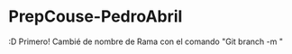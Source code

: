 # PrepCouse-PedroAbril

:D Primero! Cambié de nombre de Rama con el comando "Git branch -m <insertar nombre de rama>"